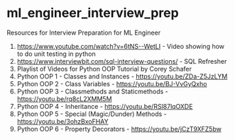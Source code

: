 # ml_engineer_interview_prep
Resources for Interview Preparation for ML Engineer

1. https://www.youtube.com/watch?v=6tNS--WetLI - Video showing how to do unit testing in python
2. https://www.interviewbit.com/sql-interview-questions/ - SQL Refresher
3. Playlist of Videos for Python OOP Tutorial by Corey Schafer
  1. Python OOP 1 - Classes and Instances - https://youtu.be/ZDa-Z5JzLYM
  2. Python OOP 2 - Class Variables - https://youtu.be/BJ-VvGyQxho
  3. Python OOP 3 - Classmethods and Staticmethods - https://youtu.be/rq8cL2XMM5M
  4. Python OOP 4 - Inheritance - https://youtu.be/RSl87lqOXDE
  5. Python OOP 5 - Special (Magic/Dunder) Methods - https://youtu.be/3ohzBxoFHAY
  6. Python OOP 6 - Property Decorators - https://youtu.be/jCzT9XFZ5bw
